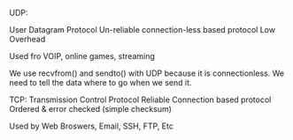 UDP:

User Datagram Protocol
Un-reliable connection-less based protocol
Low Overhead

Used fro VOIP, online games, streaming

We use recvfrom() and sendto() with UDP because it is connectionless.  We need to tell the data where to go when we send it.





TCP:
Transmission Control Protocol
Reliable Connection based protocol
Ordered & error checked (simple checksum)

Used by Web Broswers, Email, SSH, FTP, Etc




